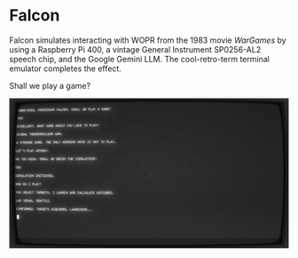 # Falcon

Falcon simulates interacting with WOPR from the 1983 movie *WarGames* by using a Raspberry Pi 400, a vintage General Instrument SP0256-AL2 speech chip, and the Google Gemini LLM. The cool-retro-term terminal emulator completes the effect.

Shall we play a game?

![](https://raw.githubusercontent.com/nickbild/falcon/refs/heads/main/media/screenshot.jpg)
